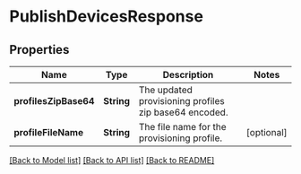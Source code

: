 # PublishDevicesResponse

## Properties
Name | Type | Description | Notes
------------ | ------------- | ------------- | -------------
**profilesZipBase64** | **String** | The updated provisioning profiles zip base64 encoded. | 
**profileFileName** | **String** | The file name for the provisioning profile. | [optional] 

[[Back to Model list]](../README.md#documentation-for-models) [[Back to API list]](../README.md#documentation-for-api-endpoints) [[Back to README]](../README.md)


